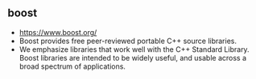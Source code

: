 ## boost
- https://www.boost.org/
- Boost provides free peer-reviewed portable C++ source libraries.
- We emphasize libraries that work well with the C++ Standard Library. Boost libraries are intended to be widely useful, and usable across a broad spectrum of applications. 